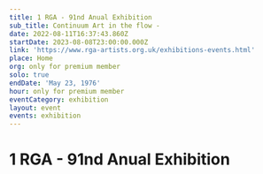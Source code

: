 ```yaml
---
title: 1 RGA - 91nd Anual Exhibition
sub_title: Continuum Art in the flow -
date: 2022-08-11T16:37:43.860Z
startDate: 2023-08-08T23:00:00.000Z
link: 'https://www.rga-artists.org.uk/exhibitions-events.html'
place: Home
org: only for premium member
solo: true
endDate: 'May 23, 1976'
hour: only for premium member
eventCategory: exhibition
layout: event
events: exhibition
---
```


# 1 RGA - 91nd Anual Exhibition

